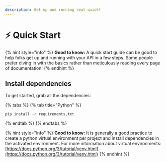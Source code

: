 ```yaml
---
description: Get up and running real quick!
---
```


# ⚡ Quick Start

{% hint style="info" %}
**Good to know:** A quick start guide can be good to help folks get up and running with your API in a few steps. Some people prefer diving in with the basics rather than meticulously reading every page of documentation!
{% endhint %}

## Install dependencies

To get started, grab all the dependencies:

{% tabs %}
{% tab title="Python" %}
```
pip install -r requirements.txt
```
{% endtab %}
{% endtabs %}

{% hint style="info" %}
**Good to know:** It is generally a good practice to create a python virtual environment per project and install dependencies in the activated environment. For more information about virtual environments: [https://docs.python.org/3/tutorial/venv.html](https://docs.python.org/3/tutorial/venv.html)
{% endhint %}
